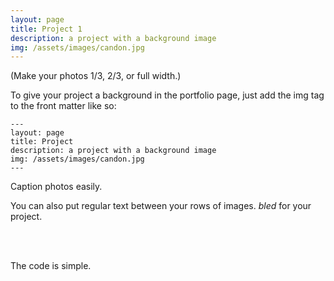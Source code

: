 ```yaml
---
layout: page
title: Project 1
description: a project with a background image
img: /assets/images/candon.jpg
---
```


(Make your photos 1/3, 2/3, or full width.)

To give your project a background in the portfolio page, just add the img tag to the front matter like so:

    ---
    layout: page
    title: Project
    description: a project with a background image
    img: /assets/images/candon.jpg
    ---


<div class="img_row">
    <img class="col one" src="{{ site.baseurl }}/assets/images/1.jpg" alt="" title="example image"/>
</div>
<div class="col three caption">
    Caption photos easily.
</div>

You can also put regular text between your rows of images.  *bled* for your project.

<br/><br/>

The code is simple.
